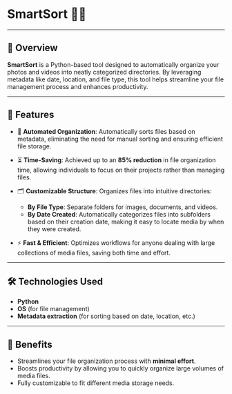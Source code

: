 # **SmartSort** 🎥📸

---

## 🚀 **Overview**
**SmartSort** is a Python-based tool designed to automatically organize your photos and videos into neatly categorized directories. By leveraging metadata like date, location, and file type, this tool helps streamline your file management process and enhances productivity.

---

## 🚀 **Features**

- 🧹 **Automated Organization**: Automatically sorts files based on metadata, eliminating the need for manual sorting and ensuring efficient file storage.
  
- ⏳ **Time-Saving**: Achieved up to an **85% reduction** in file organization time, allowing individuals to focus on their projects rather than managing files.

- 🗂️ **Customizable Structure**: Organizes files into intuitive directories:
  - **By File Type**: Separate folders for images, documents, and videos.
  - **By Date Created**: Automatically categorizes files into subfolders based on their creation date, making it easy to locate media by when they were created.

- ⚡ **Fast & Efficient**: Optimizes workflows for anyone dealing with large collections of media files, saving both time and effort.

---

## 🛠️ **Technologies Used**  
- **Python**  
- **OS** (for file management)  
- **Metadata extraction** (for sorting based on date, location, etc.)

---

## 🎯 **Benefits**
- Streamlines your file organization process with **minimal effort**.
- Boosts productivity by allowing you to quickly organize large volumes of media files.
- Fully customizable to fit different media storage needs.
